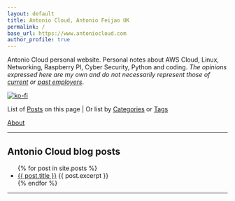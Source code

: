 ```yaml
---
layout: default
title: Antonio Cloud, Antonio Feijao UK
permalink: /
base_url: https://www.antoniocloud.com
author_profile: true
---
```


Antonio Cloud personal website. Personal notes about AWS Cloud, Linux, Networking, Raspberry PI, Cyber Security, Python and coding. *The opinions expressed here are my own and do not necessarily represent those of [current](https://aws.amazon.com) or [past employers](https://linkedin.com/in/antoniofeijaouk/)*.

[![ko-fi](https://www.ko-fi.com/img/githubbutton_sm.svg)](https://ko-fi.com/B0B019526)


List of [Posts](/posts/) on this page | Or list by [Categories](/categories/) or [Tags](/tags/)

[About](/about/)

---

## Antonio Cloud blog posts

<ul>
  {% for post in site.posts %}
    <li>
          <a href="{{ post.url }}" target="_blank">{{ post.title }}</a>
          {{ post.excerpt }}
    </li>
  {% endfor %}
</ul>

---
